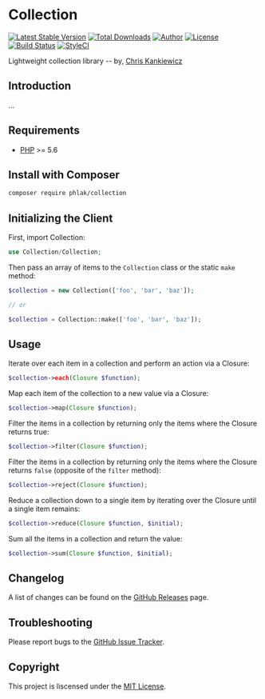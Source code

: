 Collection
==========

[![Latest Stable Version](https://img.shields.io/packagist/v/PHLAK/Collection.svg)](https://packagist.org/packages/PHLAK/Collection)
[![Total Downloads](https://img.shields.io/packagist/dt/PHLAK/Collection.svg)](https://packagist.org/packages/PHLAK/Collection)
[![Author](https://img.shields.io/badge/author-Chris%20Kankiewicz-blue.svg)](https://www.ChrisKankiewicz.com)
[![License](https://img.shields.io/packagist/l/PHLAK/Collection.svg)](https://packagist.org/packages/PHLAK/Collection)
[![Build Status](https://img.shields.io/travis/PHLAK/Collection.svg)](https://travis-ci.org/PHLAK/Collection)
[![StyleCI](https://styleci.io/repos/91770327/shield?branch=master&style=flat)](https://styleci.io/repos/91770327)

Lightweight collection library -- by, [Chris Kankiewicz](https://www.ChrisKankiewicz.com)

Introduction
------------

...

Requirements
------------

  - [PHP](https://php.net) >= 5.6

Install with Composer
---------------------

```bash
composer require phlak/collection
```

Initializing the Client
-----------------------

First, import Collection:

```php
use Collection/Collection;
```

Then pass an array of items to the `Collection` class or the static `make` method:

```php
$collection = new Collection(['foo', 'bar', 'baz']);

// or

$collection = Collection::make(['foo', 'bar', 'baz']);
```

Usage
-----

Iterate over each item in a collection and perform an action via a Closure:

```php
$collection->each(Closure $function);
```

Map each item of the collection to a new value via a Closure:

```php
$collection->map(Closure $function);
```

Filter the items in a collection by returning only the items where the Closure
returns true:

```php
$collection->filter(Closure $function);
```

Filter the items in a collection by returning only the items where the Closure
returns `false` (opposite of the `filter` method):

```php
$collection->reject(Closure $function);
```

Reduce a collection down to a single item by iterating over the Closure until a
single item remains:

```php
$collection->reduce(Closure $function, $initial);
```

Sum all the items in a collection and return the value:

```php
$collection->sum(Closure $function, $initial);
```

Changelog
---------

A list of changes can be found on the [GitHub Releases](https://github.com/PHLAK/Collection/releases) page.

Troubleshooting
---------------

Please report bugs to the [GitHub Issue Tracker](https://github.com/PHLAK/Collection/issues).

Copyright
---------

This project is liscensed under the [MIT License](https://github.com/PHLAK/Collection/blob/master/LICENSE).
